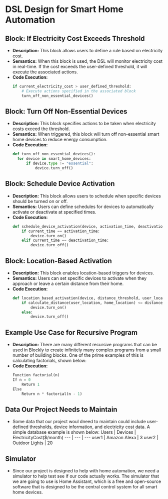# DSL Design for Smart Home Automation

## Block: If Electricity Cost Exceeds Threshold
- **Description:** This block allows users to define a rule based on electricity cost.
- **Semantics:** When this block is used, the DSL will monitor electricity cost in real-time. If the cost exceeds the user-defined threshold, it will execute the associated actions.
- **Code Execution:**
  ```python
  if current_electricity_cost > user_defined_threshold:
      # Execute actions specified in the associated block
      turn_off_non_essential_devices()

## Block: Turn Off Non-Essential Devices
- **Description:** This block specifies actions to be taken when electricity costs exceed the threshold.
- **Semantics:** When triggered, this block will turn off non-essential smart home devices to reduce energy consumption.
- **Code Execution:**
  ```python
  def turn_off_non_essential_devices():
    for device in smart_home_devices:
        if device.type != "essential":
            device.turn_off()

## Block: Schedule Device Activation
- **Description:** This block allows users to schedule when specific devices should be turned on or off.
- **Semantics:** Users can define schedules for devices to automatically activate or deactivate at specified times.
- **Code Execution:**
  ```python
  def schedule_device_activation(device, activation_time, deactivation_time):
      if current_time == activation_time:
          device.turn_on()
      elif current_time == deactivation_time:
          device.turn_off()

## Block: Location-Based Activation
- **Description:** This block enables location-based triggers for devices.
- **Semantics:** Users can set specific devices to activate when they approach or leave a certain distance from their home.
- **Code Execution:**
  ```python
  def location_based_activation(device, distance_threshold, user_location):
      if calculate_distance(user_location, home_location) <= distance_threshold:
          device.turn_on()
      else:
          device.turn_off()

## Example Use Case for Recursive Program
- **Description:** There are many different recursive programs that can be used in Blockly to create infinitely many complex programs from a small number of building blocks. One of the prime examples of this is calculating factorials, shown below:
- **Code Execution:** 
    ```python
    Function factorial(n)
    If n = 0
        Return 1
    Else
        Return n * factorial(n - 1)

## Data Our Project Needs to Maintain
- Some data that our project woul dneed to maintain could include user-defined thresholds, device information, and electricity cost data. A simple database example is shown below:
    Users | Devices | ElectricityCost($/month)
    --- | --- | ---
    user1   | Amazon Alexa | 3
    user2 | Outdoor Lights | 20

## Simulator
- Since our project is designed to help with home automation, we need a simulator to help test see if our code actually works. The simulator that we are going to use is Home Assistant, which is a free and open-source software that is designed to be the central control system for all smart home devices.
